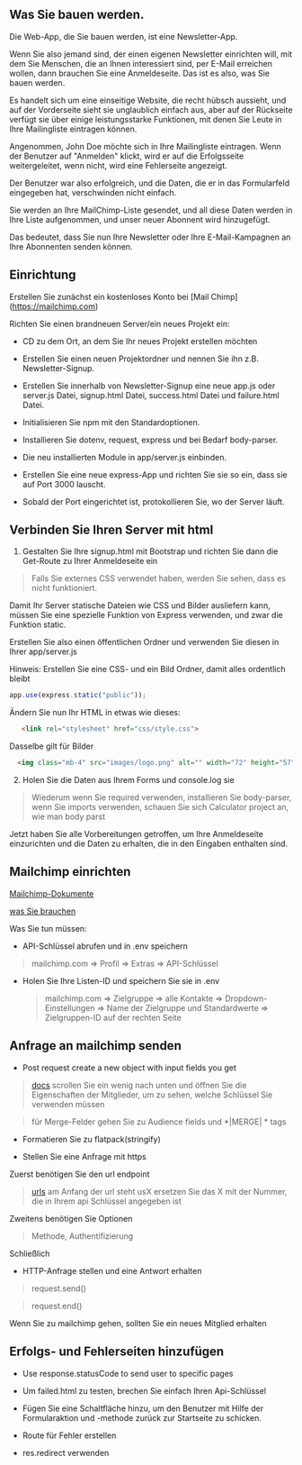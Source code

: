 ## Was Sie bauen werden.

Die Web-App, die Sie bauen werden, ist eine Newsletter-App. 

Wenn Sie also jemand sind, der einen eigenen Newsletter einrichten will, mit dem Sie Menschen, die an Ihnen interessiert sind, per E-Mail erreichen wollen, dann brauchen Sie eine Anmeldeseite.
Das ist es also, was Sie bauen werden.

Es handelt sich um eine einseitige Website, die recht hübsch aussieht, und auf der Vorderseite sieht sie unglaublich einfach aus, aber auf der Rückseite verfügt sie über einige leistungsstarke Funktionen, mit denen Sie Leute in Ihre Mailingliste eintragen können.

Angenommen, John Doe möchte sich in Ihre Mailingliste eintragen.
Wenn der Benutzer auf "Anmelden" klickt, wird er auf die Erfolgsseite weitergeleitet, wenn nicht, wird eine Fehlerseite angezeigt.

Der Benutzer war also erfolgreich, und die Daten, die er in das Formularfeld eingegeben hat, verschwinden nicht einfach.

Sie werden an Ihre MailChimp-Liste gesendet, und all diese Daten werden in Ihre Liste aufgenommen, und unser neuer Abonnent wird hinzugefügt.

Das bedeutet, dass Sie nun Ihre Newsletter oder Ihre E-Mail-Kampagnen an Ihre Abonnenten senden können.

## Einrichtung

Erstellen Sie zunächst ein kostenloses Konto bei [Mail Chimp] (https://mailchimp.com)

Richten Sie einen brandneuen Server/ein neues Projekt ein:

 * CD zu dem Ort, an dem Sie Ihr neues Projekt erstellen möchten

 * Erstellen Sie einen neuen Projektordner und nennen Sie ihn z.B. Newsletter-Signup.

 * Erstellen Sie innerhalb von Newsletter-Signup eine neue app.js oder server.js Datei, signup.html Datei, success.html Datei und failure.html Datei.

 * Initialisieren Sie npm mit den Standardoptionen.

 * Installieren Sie dotenv, request, express und bei Bedarf body-parser.

 * Die neu installierten Module in app/server.js einbinden.

 * Erstellen Sie eine neue express-App und richten Sie sie so ein, dass sie auf Port 3000 lauscht.

 * Sobald der Port eingerichtet ist, protokollieren Sie, wo der Server läuft.

## Verbinden Sie Ihren Server mit html

 1. Gestalten Sie Ihre signup.html mit Bootstrap und richten Sie dann die Get-Route zu Ihrer Anmeldeseite ein

 > Falls Sie externes CSS verwendet haben, werden Sie sehen, dass es nicht funktioniert.

 Damit Ihr Server statische Dateien wie CSS und Bilder ausliefern kann, müssen Sie eine spezielle Funktion von Express verwenden, und zwar die Funktion static.

 Erstellen Sie also einen öffentlichen Ordner und verwenden Sie diesen in Ihrer app/server.js

 Hinweis: Erstellen Sie eine CSS- und ein Bild Ordner, damit alles ordentlich bleibt

 ```js
app.use(express.static("public"));
 ```
 Ändern Sie nun Ihr HTML in etwas wie dieses:

 ```html
    <link rel="stylesheet" href="css/style.css">
 ```
 Dasselbe gilt für Bilder

  ```HTML
    <img class="mb-4" src="images/logo.png" alt="" width="72" height="57">
 ```

 2. Holen Sie die Daten aus Ihrem Forms und console.log sie

 > Wiederum wenn Sie required verwenden, installieren Sie body-parser, wenn Sie imports verwenden, schauen Sie sich Calculator project an, wie man body parst


Jetzt haben Sie alle Vorbereitungen getroffen, um Ihre Anmeldeseite einzurichten und die Daten zu erhalten, die in den Eingaben enthalten sind.

## Mailchimp einrichten

[Mailchimp-Dokumente](https://mailchimp.com/developer/marketing/api/)

[was Sie brauchen](https://mailchimp.com/developer/marketing/api/list-members/)

Was Sie tun müssen:

 * API-Schlüssel abrufen und in .env speichern

 > mailchimp.com => Profil => Extras => API-Schlüssel

 * Holen Sie Ihre Listen-ID und speichern Sie sie in .env

   > mailchimp.com => Zielgruppe => alle Kontakte => Dropdown-Einstellungen => Name der Zielgruppe und Standardwerte => Zielgruppen-ID auf der rechten Seite


## Anfrage an mailchimp senden

 * Post request create a new object with input fields you get

 > [docs](https://mailchimp.com/developer/marketing/api/list-members/list-members-info/) scrollen Sie ein wenig nach unten und öffnen Sie die Eigenschaften der Mitglieder, um zu sehen, welche Schlüssel Sie verwenden müssen

 > für Merge-Felder gehen Sie zu Audience fields und *|MERGE| * tags

 * Formatieren Sie zu flatpack(stringify)

 * Stellen Sie eine Anfrage mit https 

Zuerst benötigen Sie den url endpoint

 > [urls](https://mailchimp.com/developer/marketing/docs/methods-parameters/) am Anfang der url steht usX ersetzen Sie das X mit der Nummer, die in Ihrem api Schlüssel angegeben ist

Zweitens benötigen Sie Optionen

> Methode, Authentifizierung

Schließlich 

 * HTTP-Anfrage stellen und eine Antwort erhalten

 > request.send()

 > request.end()


Wenn Sie zu mailchimp gehen, sollten Sie ein neues Mitglied erhalten

## Erfolgs- und Fehlerseiten hinzufügen

 * Use response.statusCode to send user to specific pages

 * Um failed.html zu testen, brechen Sie einfach Ihren Api-Schlüssel

 * Fügen Sie eine Schaltfläche hinzu, um den Benutzer mit Hilfe der Formularaktion und -methode zurück zur Startseite zu schicken.

 * Route für Fehler erstellen

 * res.redirect verwenden